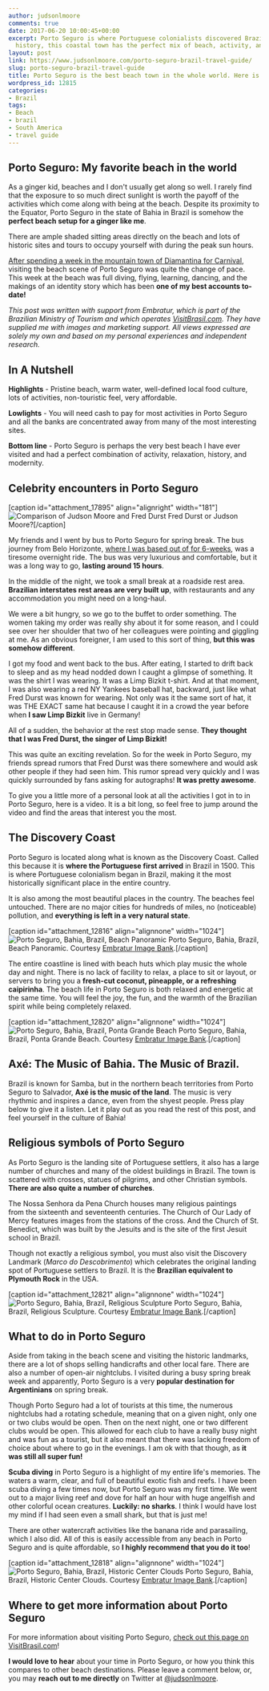 ```yaml
---
author: judsonlmoore
comments: true
date: 2017-06-20 10:00:45+00:00
excerpt: Porto Seguro is where Portuguese colonialists discovered Brazil. Full of
  history, this coastal town has the perfect mix of beach, activity, and history.
layout: post
link: https://www.judsonlmoore.com/porto-seguro-brazil-travel-guide/
slug: porto-seguro-brazil-travel-guide
title: Porto Seguro is the best beach town in the whole world. Here is why.
wordpress_id: 12815
categories:
- Brazil
tags:
- Beach
- brazil
- South America
- travel guide
---
```


## Porto Seguro: My favorite beach in the world


As a ginger kid, beaches and I don't usually get along so well. I rarely find that the exposure to so much direct sunlight is worth the payoff of the activities which come along with being at the beach. Despite its proximity to the Equator, Porto Seguro in the state of Bahia in Brazil is somehow the **perfect beach setup for a ginger like me**.

There are ample shaded sitting areas directly on the beach and lots of historic sites and tours to occupy yourself with during the peak sun hours.

[After spending a week in the mountain town of Diamantina for Carnival](/diamantina-brazil-travel-guide/), visiting the beach scene of Porto Seguro was quite the change of pace. This week at the beach was full diving, flying, learning, dancing, and the makings of an identity story which has been **one of my best accounts to-date!**

_This post was written with support from Embratur, which is part of the Brazilian Ministry of Tourism and which operates [VisitBrasil.com](http://visitbrasil.com/). They have supplied me with images and marketing support. All views expressed are solely my own and based on my personal experiences and independent research._





## In A Nutshell


**Highlights** - Pristine beach, warm water, well-defined local food culture, lots of activities, non-touristic feel, very affordable.

**Lowlights** - You will need cash to pay for most activities in Porto Seguro and all the banks are concentrated away from many of the most interesting sites.

**Bottom line** - Porto Seguro is perhaps the very best beach I have ever visited and had a perfect combination of activity, relaxation, history, and modernity.






## Celebrity encounters in Porto Seguro


[caption id="attachment_17895" align="alignright" width="181"]![Comparison of Judson Moore and Fred Durst](https://www.judsonlmoore.com/wp-content/uploads/2017/06/judson-moore-fred-durst-150x150.jpg) Fred Durst or Judson Moore?[/caption]

My friends and I went by bus to Porto Seguro for spring break. The bus journey from Belo Horizonte, [where I was based out of for 6-weeks](https://www.judsonlmoore.com/belo-horizonte-travel-guide/), was a tiresome overnight ride. The bus was very luxurious and comfortable, but it was a long way to go, **lasting around 15 hours**.

In the middle of the night, we took a small break at a roadside rest area. **Brazilian interstates rest areas are very built up**, with restaurants and any accommodation you might need on a long-haul.

We were a bit hungry, so we go to the buffet to order something. The women taking my order was really shy about it for some reason, and I could see over her shoulder that two of her colleagues were pointing and giggling at me. As an obvious foreigner, I am used to this sort of thing, **but this was somehow different**.

I got my food and went back to the bus. After eating, I started to drift back to sleep and as my head nodded down I caught a glimpse of something. It was the shirt I was wearing. It was a Limp Bizkit t-shirt. And at that moment, I was also wearing a red NY Yankees baseball hat, backward, just like what Fred Durst was known for wearing. Not only was it the same sort of hat, it was THE EXACT same hat because I caught it in a crowd the year before when **I saw Limp Bizkit** live in Germany!

All of a sudden, the behavior at the rest stop made sense. **They thought that I was Fred Durst, the singer of Limp Bizkit!**

This was quite an exciting revelation. So for the week in Porto Seguro, my friends spread rumors that Fred Durst was there somewhere and would ask other people if they had seen him. This rumor spread very quickly and I was quickly surrounded by fans asking for autographs! **It was pretty awesome**.

To give you a little more of a personal look at all the activities I got in to in Porto Seguro, here is a video. It is a bit long, so feel free to jump around the video and find the areas that interest you the most.




## The Discovery Coast


Porto Seguro is located along what is known as the Discovery Coast. Called this because it is **where the Portuguese first arrived** in Brazil in 1500. This is where Portuguese colonialism began in Brazil, making it the most historically significant place in the entire country.

It is also among the most beautiful places in the country. The beaches feel untouched. There are no major cities for hundreds of miles, no (noticeable) pollution, and **everything is left in a very natural state**.

[caption id="attachment_12816" align="alignnone" width="1024"]![Porto Seguro, Bahia, Brazil, Beach Panoramic](https://www.judsonlmoore.com/wp-content/uploads/2017/04/Porto-Seguro-Bahia-Brazil-Beach-Panoramic-1024x682.jpg) Porto Seguro, Bahia, Brazil, Beach Panoramic. Courtesy [Embratur Image Bank](https://www.flickr.com/photos/visitbrasil/).[/caption]

The entire coastline is lined with beach huts which play music the whole day and night. There is no lack of facility to relax, a place to sit or layout, or servers to bring you a **fresh-cut coconut, pineapple, or a refreshing caipirinha**. The beach life in Porto Seguro is both relaxed and energetic at the same time. You will feel the joy, the fun, and the warmth of the Brazilian spirit while being completely relaxed.

[caption id="attachment_12820" align="alignnone" width="1024"]![Porto Seguro, Bahia, Brazil, Ponta Grande Beach](https://www.judsonlmoore.com/wp-content/uploads/2017/04/Porto-Seguro-Bahia-Brazil-Ponta-Grande-Beach-1024x682.jpg) Porto Seguro, Bahia, Brazil, Ponta Grande Beach. Courtesy [Embratur Image Bank](https://www.flickr.com/photos/visitbrasil/).[/caption]


## Axé: The Music of Bahia. The Music of Brazil.


Brazil is known for Samba, but in the northern beach territories from Porto Seguro to Salvador, **Axé is the music of the land**. The music is very rhythmic and inspires a dance, even from the shyest people. Press play below to give it a listen. Let it play out as you read the rest of this post, and feel yourself in the culture of Bahia!




## Religious symbols of Porto Seguro


As Porto Seguro is the landing site of Portuguese settlers, it also has a large number of churches and many of the oldest buildings in Brazil. The town is scattered with crosses, statues of pilgrims, and other Christian symbols. **There are also quite a number of churches**.

The Nossa Senhora da Pena Church houses many religious paintings from the sixteenth and seventeenth centuries. The Church of Our Lady of Mercy features images from the stations of the cross. And the Church of St. Benedict, which was built by the Jesuits and is the site of the first Jesuit school in Brazil.

Though not exactly a religious symbol, you must also visit the Discovery Landmark (_Marco do Descobrimento_) which celebrates the original landing spot of Portuguese settlers to Brazil. It is the **Brazilian equivalent to Plymouth Rock** in the USA.

[caption id="attachment_12821" align="alignnone" width="1024"]![Porto Seguro, Bahia, Brazil, Religious Sculpture](https://www.judsonlmoore.com/wp-content/uploads/2017/04/Porto-Seguro-Bahia-Brazil-Religious-Sculpture-1024x682.jpg) Porto Seguro, Bahia, Brazil, Religious Sculpture. Courtesy [Embratur Image Bank](https://www.flickr.com/photos/visitbrasil/).[/caption]


## What to do in Porto Seguro


Aside from taking in the beach scene and visiting the historic landmarks, there are a lot of shops selling handicrafts and other local fare. There are also a number of open-air nightclubs. I visited during a busy spring break week and apparently, Porto Seguro is a very **popular destination for Argentinians** on spring break.

Though Porto Seguro had a lot of tourists at this time, the numerous nightclubs had a rotating schedule, meaning that on a given night, only one or two clubs would be open. Then on the next night, one or two different clubs would be open. This allowed for each club to have a really busy night and was fun as a tourist, but it also meant that there was lacking freedom of choice about where to go in the evenings. I am ok with that though, as **it was still all super fun!**

**Scuba diving** in Porto Seguro is a highlight of my entire life's memories. The waters a warm, clear, and full of beautiful exotic fish and reefs. I have been scuba diving a few times now, but Porto Seguro was my first time. We went out to a major living reef and dove for half an hour with huge angelfish and other colorful ocean creatures. **Luckily: no sharks**. I think I would have lost my mind if I had seen even a small shark, but that is just me!

There are other watercraft activities like the banana ride and parasailing, which I also did. All of this is easily accessible from any beach in Porto Seguro and is quite affordable, so **I highly recommend that you do it too**!

[caption id="attachment_12818" align="alignnone" width="1024"]![Porto Seguro, Bahia, Brazil, Historic Center Clouds](https://www.judsonlmoore.com/wp-content/uploads/2017/04/Porto-Seguro-Bahia-Brazil-Historic-Center-Clouds-1024x682.jpg) Porto Seguro, Bahia, Brazil, Historic Center Clouds. Courtesy [Embratur Image Bank](https://www.flickr.com/photos/visitbrasil/).[/caption]


## Where to get more information about Porto Seguro


For more information about visiting Porto Seguro, [check out this page on VisitBrasil.com](http://www.visitbrasil.com/en/destinos/porto-seguro/)!

**I would love to hear** about your time in Porto Seguro, or how you think this compares to other beach destinations. Please leave a comment below, or, you may **reach out to me directly** on Twitter at [@judsonlmoore](http://twitter.com/judsonlmoore).
